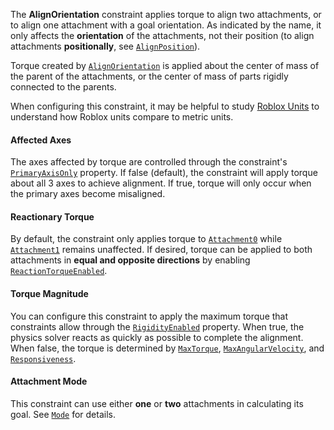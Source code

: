 The **AlignOrientation** constraint applies torque to align two attachments,
or to align one attachment with a goal orientation. As indicated by the name,
it only affects the **orientation** of the attachments, not their position (to
align attachments **positionally**, see [`AlignPosition`](https://create.roblox.com/docs/reference/engine/classes/AlignPosition)).

Torque created by [`AlignOrientation`](https://create.roblox.com/docs/reference/engine/classes/AlignOrientation) is applied about the center of mass
of the parent of the attachments, or the center of mass of parts rigidly
connected to the parents.

When configuring this constraint, it may be helpful to study
[Roblox Units](https://create.roblox.com/docs/physics/units) to understand how Roblox units
compare to metric units.
#### Affected Axes

The axes affected by torque are controlled through the constraint's
[`PrimaryAxisOnly`](https://create.roblox.com/docs/reference/engine/classes/AlignOrientation#PrimaryAxisOnly) property. If false
(default), the constraint will apply torque about all 3 axes to achieve
alignment. If true, torque will only occur when the primary axes become
misaligned.
#### Reactionary Torque

By default, the constraint only applies torque to
[`Attachment0`](https://create.roblox.com/docs/reference/engine/classes/Constraint#Attachment0) while
[`Attachment1`](https://create.roblox.com/docs/reference/engine/classes/Constraint#Attachment1) remains unaffected. If desired,
torque can be applied to both attachments in **equal and opposite directions**
by enabling
[`ReactionTorqueEnabled`](https://create.roblox.com/docs/reference/engine/classes/AlignOrientation#ReactionTorqueEnabled).
#### Torque Magnitude

You can configure this constraint to apply the maximum torque that constraints
allow through the [`RigidityEnabled`](https://create.roblox.com/docs/reference/engine/classes/AlignOrientation#RigidityEnabled)
property. When true, the physics solver reacts as quickly as possible to
complete the alignment. When false, the torque is determined by
[`MaxTorque`](https://create.roblox.com/docs/reference/engine/classes/AlignOrientation#MaxTorque),
[`MaxAngularVelocity`](https://create.roblox.com/docs/reference/engine/classes/AlignOrientation#MaxAngularVelocity), and
[`Responsiveness`](https://create.roblox.com/docs/reference/engine/classes/AlignOrientation#Responsiveness).
#### Attachment Mode

This constraint can use either **one** or **two** attachments in calculating
its goal. See [`Mode`](https://create.roblox.com/docs/reference/engine/classes/AlignOrientation#Mode) for details.